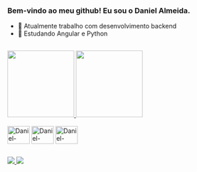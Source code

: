 ### Bem-vindo ao meu github! Eu sou o Daniel Almeida.

- 🔭 Atualmente trabalho com desenvolvimento backend 
- 🌱 Estudando Angular e Python
<h2 data-sourcepos="6:1-6:2" dir="auto"></h2>
<div>
  <a href="https://github.com/almeidasdan">
  <img height="150em" src="https://github-readme-stats.vercel.app/api?username=almeidasdan&show_icons=true&theme=dark" />
  <img height="150em" src="https://github-readme-stats.vercel.app/api/top-langs/?username=almeidasdan&layout=compact&theme=dark&langs_count=8" /></a>
</div>
<div style="display:inline_block"><br>
  <img align="center" alt="Daniel-CSharp" height="40" width="50" src="https://cdn.jsdelivr.net/gh/devicons/devicon/icons/csharp/csharp-original.svg" />
  <img align="center" alt="Daniel-CPlusplus" height="40" width="50" src="https://cdn.jsdelivr.net/gh/devicons/devicon/icons/cplusplus/cplusplus-original.svg"  />
  <img align="center" alt="Daniel-Python" height="40" width="50"src="https://cdn.jsdelivr.net/gh/devicons/devicon/icons/python/python-original.svg" />
</div>
<h2 data-sourcepos="6:1-6:2" dir="auto"></h2>
<div> 
  <a href="mailto:almeidas.dan@gmail.com" target="_blank">
    <img  src="https://img.shields.io/badge/-Gmail-%23333?style=for-the-badge&amp;logo=gmail&amp;logoColor=white" style="max-width: 100%;">
  </a> 
  <a href="https://www.linkedin.com/in/almeidasdan" target="_blank">
  <img src="https://img.shields.io/badge/-LinkedIn-%230077B5?style=for-the-badge&amp;logo=linkedin&amp;logoColor=white" style="max-width: 100%;">
   </a>
</div>
